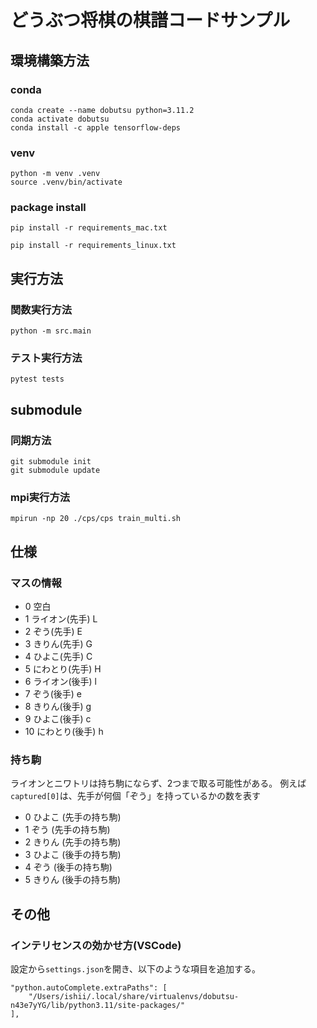 # どうぶつ将棋の棋譜コードサンプル

## 環境構築方法
### conda
```
conda create --name dobutsu python=3.11.2
conda activate dobutsu
conda install -c apple tensorflow-deps
```

### venv
```
python -m venv .venv
source .venv/bin/activate
```
### package install
```
pip install -r requirements_mac.txt
```
```
pip install -r requirements_linux.txt
```

## 実行方法
### 関数実行方法
```
python -m src.main
```
### テスト実行方法
```
pytest tests
```

## submodule
### 同期方法
```
git submodule init
git submodule update
```
### mpi実行方法
```
mpirun -np 20 ./cps/cps train_multi.sh
```

## 仕様

### マスの情報

* 0 空白
* 1 ライオン(先手) L
* 2 ぞう(先手) E
* 3 きりん(先手) G
* 4 ひよこ(先手) C
* 5 にわとり(先手) H
* 6 ライオン(後手) l
* 7 ぞう(後手) e 
* 8 きりん(後手) g
* 9 ひよこ(後手) c
* 10 にわとり(後手) h

### 持ち駒 

ライオンとニワトリは持ち駒にならず、2つまで取る可能性がある。
例えば`captured[0]`は、先手が何個「ぞう」を持っているかの数を表す

* 0 ひよこ (先手の持ち駒)
* 1 ぞう (先手の持ち駒)
* 2 きりん (先手の持ち駒)
* 3 ひよこ (後手の持ち駒)
* 4 ぞう (後手の持ち駒)
* 5 きりん (後手の持ち駒)

## その他
### インテリセンスの効かせ方(VSCode)
設定から`settings.json`を開き、以下のような項目を追加する。
```
"python.autoComplete.extraPaths": [
    "/Users/ishii/.local/share/virtualenvs/dobutsu-n43e7yYG/lib/python3.11/site-packages/"
],
```
